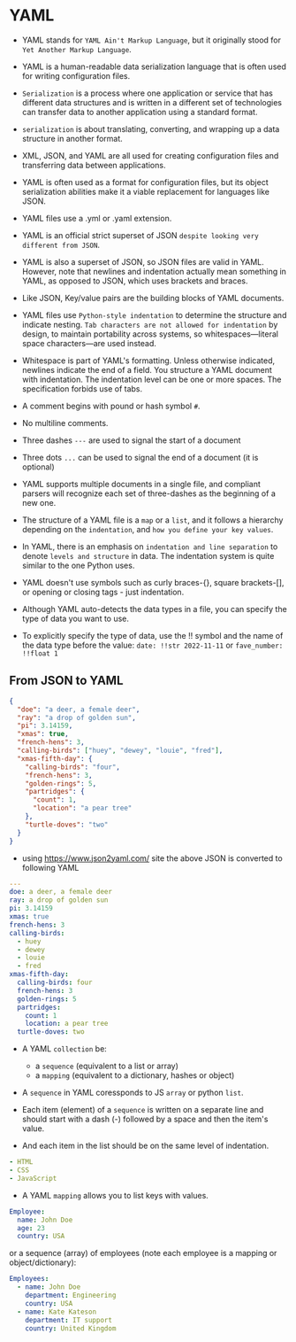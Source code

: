# YAML

- YAML stands for `YAML Ain't Markup Language`, but it originally stood for `Yet Another Markup Language`.

- YAML is a human-readable data serialization language that is often used for writing configuration files.

- `Serialization` is a process where one application or service that has different data structures and is written in a different set of technologies can transfer data to another application using a standard format.

- `serialization` is about translating, converting, and wrapping up a data structure in another format.

- XML, JSON, and YAML are all used for creating configuration files and transferring data between applications.

- YAML is often used as a format for configuration files, but its object serialization abilities make it a viable replacement for languages like JSON.

- YAML files use a .yml or .yaml extension.

- YAML is an official strict superset of JSON `despite looking very different from JSON`.

- YAML is also a superset of JSON, so JSON files are valid in YAML. However, note that newlines and indentation actually mean something in YAML, as opposed to JSON, which uses brackets and braces.

- Like JSON, Key/value pairs are the building blocks of YAML documents.

- YAML files use `Python-style indentation` to determine the structure and indicate nesting. `Tab characters are not allowed for indentation` by design, to maintain portability across systems, so whitespaces—literal space characters—are used instead.

- Whitespace is part of YAML's formatting. Unless otherwise indicated, newlines indicate the end of a field. You structure a YAML document with indentation. The indentation level can be one or more spaces. The specification forbids use of tabs.

- A comment begins with pound or hash symbol `#`.

- No multiline comments.

- Three dashes `---` are used to signal the start of a document

- Three dots `...` can be used to signal the end of a document (it is optional)

- YAML supports multiple documents in a single file, and compliant parsers will recognize each set of three-dashes as the beginning of a new one.

- The structure of a YAML file is a `map` or a `list`, and it follows a hierarchy depending on the `indentation`, and `how you define your key values`.

- In YAML, there is an emphasis on `indentation and line separation` to denote `levels and structure` in data. The indentation system is quite similar to the one Python uses.

- YAML doesn't use symbols such as curly braces-{}, square brackets-[], or opening or closing tags - just indentation.

- Although YAML auto-detects the data types in a file, you can specify the type of data you want to use.

- To explicitly specify the type of data, use the !! symbol and the name of the data type before the value:
  `date: !!str 2022-11-11` or `fave_number: !!float 1`

## From JSON to YAML

```json
{
  "doe": "a deer, a female deer",
  "ray": "a drop of golden sun",
  "pi": 3.14159,
  "xmas": true,
  "french-hens": 3,
  "calling-birds": ["huey", "dewey", "louie", "fred"],
  "xmas-fifth-day": {
    "calling-birds": "four",
    "french-hens": 3,
    "golden-rings": 5,
    "partridges": {
      "count": 1,
      "location": "a pear tree"
    },
    "turtle-doves": "two"
  }
}
```

- using https://www.json2yaml.com/ site the above JSON is converted to following YAML

```yaml
---
doe: a deer, a female deer
ray: a drop of golden sun
pi: 3.14159
xmas: true
french-hens: 3
calling-birds:
  - huey
  - dewey
  - louie
  - fred
xmas-fifth-day:
  calling-birds: four
  french-hens: 3
  golden-rings: 5
  partridges:
    count: 1
    location: a pear tree
  turtle-doves: two
```

- A YAML `collection` be:

  - a `sequence` (equivalent to a list or array)
  - a `mapping` (equivalent to a dictionary, hashes or object)

- A `sequence` in YAML coressponds to JS `array` or python `list`.

- Each item (element) of a `sequence` is written on a separate line and should start with a dash (-) followed by a space and then the item's value.

- And each item in the list should be on the same level of indentation.

```yaml
- HTML
- CSS
- JavaScript
```

- A YAML `mapping` allows you to list keys with values.

```yaml
Employee:
  name: John Doe
  age: 23
  country: USA
```

or a sequence (array) of employees (note each employee is a mapping or object/dictionary):

```yaml
Employees:
  - name: John Doe
    department: Engineering
    country: USA
  - name: Kate Kateson
    department: IT support
    country: United Kingdom
```
